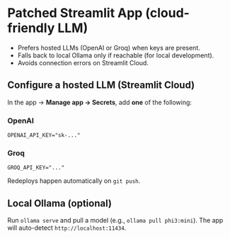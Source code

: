 # Patched Streamlit App (cloud-friendly LLM)

- Prefers hosted LLMs (OpenAI or Groq) when keys are present.
- Falls back to local Ollama only if reachable (for local development).
- Avoids connection errors on Streamlit Cloud.

## Configure a hosted LLM (Streamlit Cloud)
In the app → **Manage app → Secrets**, add **one** of the following:

### OpenAI
```
OPENAI_API_KEY="sk-..."
```

### Groq
```
GROQ_API_KEY="..."
```

Redeploys happen automatically on `git push`.

## Local Ollama (optional)
Run `ollama serve` and pull a model (e.g., `ollama pull phi3:mini`). The app will auto-detect `http://localhost:11434`.

